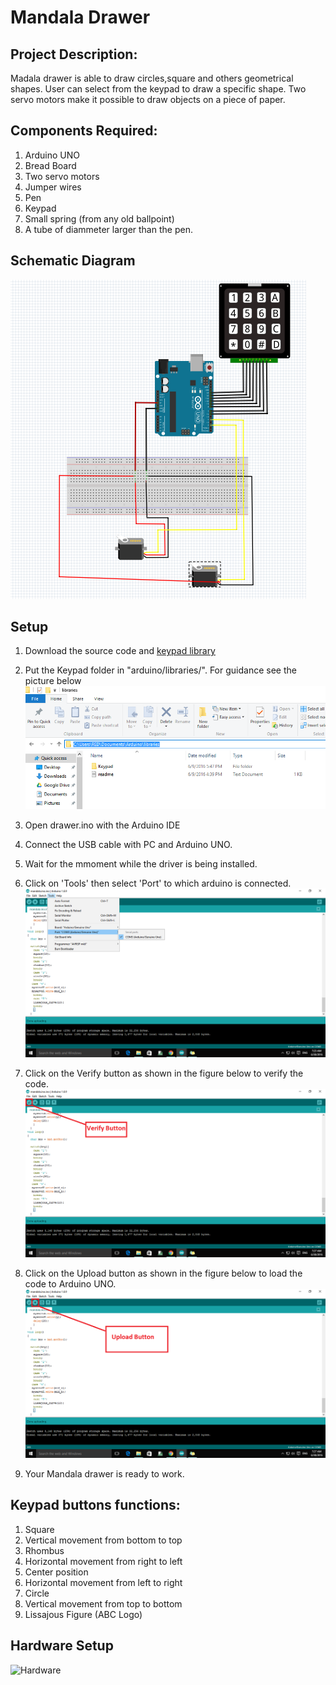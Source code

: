 # Mandala Drawer
## Project Description:
Madala drawer is able to draw  circles,square and others geometrical shapes. User can select from the keypad to draw a specific shape.
Two servo motors make it possible to draw objects on a piece of paper.

## Components Required:
1.	Arduino UNO
2.	Bread Board
3.	Two servo motors
4.	Jumper wires 
5.	Pen
6.	Keypad
7.	Small spring (from any old ballpoint)
8.	A tube of diammeter larger than the pen.

## Schematic Diagram
![Schematic](https://github.com/artyar-tui/mandala-drawer/blob/master/Schematic/Schematic.PNG)

## Setup
1. Download the source code and [keypad library](http://playground.arduino.cc/Code/Keypad#Download)
2. Put the Keypad folder in "arduino/libraries/". For guidance see the picture below ![Path](https://github.com/artyar-tui/mandala-drawer/blob/master/Schematic/fig1.PNG)

3. Open drawer.ino with the Arduino IDE 
4. Connect the USB cable with PC and Arduino UNO. 
5. Wait for the mmoment while the driver is being installed.

6. Click on 'Tools' then select 'Port' to which arduino is connected. ![Port](https://github.com/artyar-tui/mandala-drawer/blob/master/Schematic/fig2.png)

7. Click on the Verify button as shown in the figure below to verify the code.![Verify](https://github.com/artyar-tui/mandala-drawer/blob/master/Schematic/fig3.png)

8. Click on the Upload button as shown in the figure below to load the code to Arduino UNO.![Upload](https://github.com/artyar-tui/mandala-drawer/blob/master/Schematic/fig4.png)

9. Your Mandala drawer is ready to work.

## Keypad buttons functions:
1.  Square
2.  Vertical movement from bottom to top
3.  Rhombus
4.  Horizontal movement from right to left
5.  Center position
6.  Horizontal movement from left to right
7.  Circle
8.  Vertical movement from top to bottom
9.  Lissajous Figure (ABC Logo)

## Hardware Setup
![Hardware](https://github.com/artyar-tui/mandala-drawer/blob/master/Schematic/20160630_073728.jpg)
